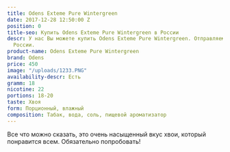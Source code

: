 ```yaml
---
title: Odens Exteme Pure Wintergreen
date: 2017-12-28 12:50:00 Z
position: 0
title-seo: Купить Odens Exteme Pure Wintergreen в России
descr: У нас Вы можете купить Odens Exteme Pure Wintergreen. Отправляем по всей территории
  России.
product-name: Odens Exteme Pure Wintergreen
brand: Odens
price: 450
image: "/uploads/1233.PNG"
availability-descr: Есть
gramm: 18
nicotine: 22
portions: 18-20
taste: Хвоя
form: Порционный, влажный
composition: Табак, вода, соль, пищевой ароматизатор
---
```


Все что можно сказать, это очень насыщенный вкус хвои, который понравится всем. Обязательно попробовать!
